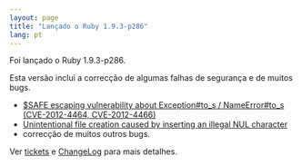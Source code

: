 ```yaml
---
layout: page
title: "Lançado o Ruby 1.9.3-p286"
lang: pt
---
```


Foi lançado o Ruby 1.9.3-p286.

Esta versão inclui a correcção de algumas falhas de segurança e de
muitos bugs.

* [$SAFE escaping vulnerability about Exception#to\_s / NameError#to\_s
  (CVE-2012-4464, CVE-2012-4466)][1]
* [Unintentional file creation caused by inserting an illegal NUL
  character][2]
* correcção de muitos outros bugs.

Ver [tickets][3] e [ChangeLog][4] para mais detalhes.



[1]: http://www.ruby-lang.org/en/news/2012/10/12/cve-2012-4464-cve-2012-4466/ 
[2]: http://www.ruby-lang.org/en/news/2012/10/12/poisoned-NUL-byte-vulnerability/ 
[3]: https://bugs.ruby-lang.org/projects/ruby-193/issues?set_filter=1&amp;status_id=5 
[4]: http://svn.ruby-lang.org/repos/ruby/tags/v1_9_3_286/ChangeLog 
